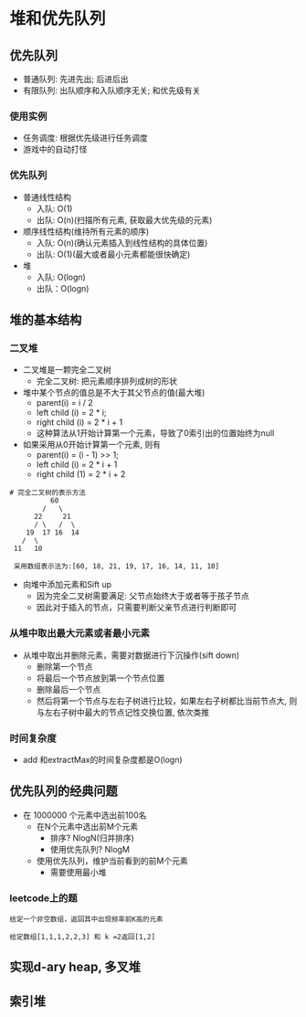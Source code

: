 # 堆和优先队列
## 优先队列
- 普通队列: 先进先出; 后进后出
- 有限队列: 出队顺序和入队顺序无关; 和优先级有关

### 使用实例
- 任务调度: 根据优先级进行任务调度
- 游戏中的自动打怪

### 优先队列
- 普通线性结构
  - 入队: O(1)
  - 出队: O(n)(扫描所有元素, 获取最大优先级的元素)
- 顺序线性结构(维持所有元素的顺序)
  - 入队: O(n)(确认元素插入到线性结构的具体位置)
  - 出队: O(1)(最大或者最小元素都能很快确定)
- 堆
  - 入队: O(logn)
  - 出队：O(logn)

## 堆的基本结构
### 二叉堆
- 二叉堆是一颗完全二叉树
  - 完全二叉树: 把元素顺序排列成树的形状
- 堆中某个节点的值总是不大于其父节点的值(最大堆)
  - parent(i) = i / 2
  - left child (i) = 2 * i;
  - right child (i) = 2 * i + 1
  - 这种算法从1开始计算第一个元素，导致了0索引出的位置始终为null
- 如果采用从0开始计算第一个元素, 则有
  - parent(i) = (i - 1) >> 1;
  - left child (i) = 2 * i + 1
  - right child (1) = 2 * i + 2

```
# 完全二叉树的表示方法
          60
        /   \
      22     21
      / \   /  \
    19  17 16  14
   /  \
 11   10

 采用数组表示法为:[60, 18, 21, 19, 17, 16, 14, 11, 10]
```
- 向堆中添加元素和Sift up
  - 因为完全二叉树需要满足: 父节点始终大于或者等于孩子节点
  - 因此对于插入的节点，只需要判断父亲节点进行判断即可
### 从堆中取出最大元素或者最小元素
- 从堆中取出并删除元素，需要对数据进行下沉操作(sift down)
  - 删除第一个节点
  - 将最后一个节点放到第一个节点位置
  - 删除最后一个节点
  - 然后将第一个节点与左右子树进行比较，如果左右子树都比当前节点大, 则与左右子树中最大的节点记性交换位置, 依次类推

### 时间复杂度
- add 和extractMax的时间复杂度都是O(logn)

## 优先队列的经典问题
- 在 1000000 个元素中选出前100名
  - 在N个元素中选出前M个元素
    - 排序? NlogN(归并排序)
    - 使用优先队列? NlogM
  - 使用优先队列，维护当前看到的前M个元素
    - 需要使用最小堆

### leetcode上的题
```
给定一个非空数组，返回其中出现频率前K高的元素

给定数组[1,1,1,2,2,3] 和 k =2返回[1,2]
```

## 实现d-ary heap, 多叉堆
## 索引堆

